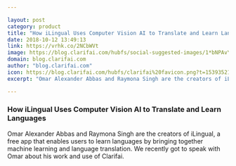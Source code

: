 ```yaml
---

layout: post
category: product
title: "How iLingual Uses Computer Vision AI to Translate and Learn Languages"
date: 2018-10-12 13:49:13
link: https://vrhk.co/2NCbWVt
image: https://blog.clarifai.com/hubfs/social-suggested-images/1*bNPAvY9w79EjqIjiGTcl8A.jpeg?t=1539352114040#keepProtocol
domain: blog.clarifai.com
author: "blog.clarifai.com"
icon: https://blog.clarifai.com/hubfs/clarifai%20favicon.png?t=1539352114040
excerpt: "Omar Alexander Abbas and Raymona Singh are the creators of iLingual, a free app that enables users to learn languages by bringing together machine learning and language translation. We recently got to speak with Omar about his work and use of Clarifai."

---
```


### How iLingual Uses Computer Vision AI to Translate and Learn Languages

Omar Alexander Abbas and Raymona Singh are the creators of iLingual, a free app that enables users to learn languages by bringing together machine learning and language translation. We recently got to speak with Omar about his work and use of Clarifai.